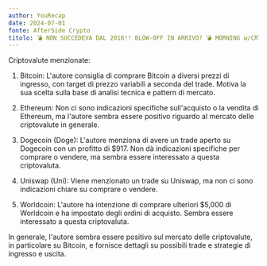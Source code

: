```yaml
---
author: YouRecap
date: 2024-07-01
fonte: AfterSide Crypto
titolo: 💣 NON SUCCEDEVA DAL 2016!! BLOW-OFF IN ARRIVO? 💣 MORNING w/CRYPTO: BITCOIN / ALTCOINS [t. sensitive]
---
```


Criptovalute menzionate:

1. Bitcoin: L'autore consiglia di comprare Bitcoin a diversi prezzi di ingresso, con target di prezzo variabili a seconda del trade. Motiva la sua scelta sulla base di analisi tecnica e pattern di mercato.

2. Ethereum: Non ci sono indicazioni specifiche sull'acquisto o la vendita di Ethereum, ma l'autore sembra essere positivo riguardo al mercato delle criptovalute in generale.

3. Dogecoin (Doge): L'autore menziona di avere un trade aperto su Dogecoin con un profitto di $917. Non dà indicazioni specifiche per comprare o vendere, ma sembra essere interessato a questa criptovaluta.

4. Uniswap (Uni): Viene menzionato un trade su Uniswap, ma non ci sono indicazioni chiare su comprare o vendere.

5. Worldcoin: L'autore ha intenzione di comprare ulteriori $5,000 di Worldcoin e ha impostato degli ordini di acquisto. Sembra essere interessato a questa criptovaluta.

In generale, l'autore sembra essere positivo sul mercato delle criptovalute, in particolare su Bitcoin, e fornisce dettagli su possibili trade e strategie di ingresso e uscita.
